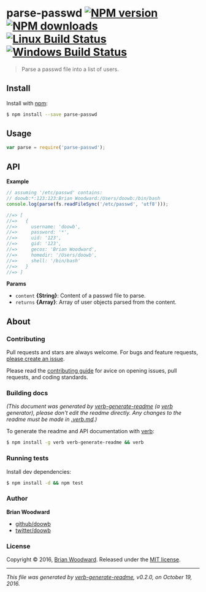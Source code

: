 # parse-passwd [![NPM version](https://img.shields.io/npm/v/parse-passwd.svg?style=flat)](https://www.npmjs.com/package/parse-passwd) [![NPM downloads](https://img.shields.io/npm/dm/parse-passwd.svg?style=flat)](https://npmjs.org/package/parse-passwd) [![Linux Build Status](https://img.shields.io/travis/doowb/parse-passwd.svg?style=flat&label=Travis)](https://travis-ci.org/doowb/parse-passwd) [![Windows Build Status](https://img.shields.io/appveyor/ci/doowb/parse-passwd.svg?style=flat&label=AppVeyor)](https://ci.appveyor.com/projectGroup/doowb/parse-passwd)

> Parse a passwd file into a list of users.

## Install

Install with [npm](https://www.npmjs.com/):

```sh
$ npm install --save parse-passwd
```

## Usage

```js
var parse = require('parse-passwd');
```

## API

**Example**

```js
// assuming '/etc/passwd' contains:
// doowb:*:123:123:Brian Woodward:/Users/doowb:/bin/bash
console.log(parse(fs.readFileSync('/etc/passwd', 'utf8')));

//=> [
//=>   {
//=>     username: 'doowb',
//=>     password: '*',
//=>     uid: '123',
//=>     gid: '123',
//=>     gecos: 'Brian Woodward',
//=>     homedir: '/Users/doowb',
//=>     shell: '/bin/bash'
//=>   }
//=> ]
```

**Params**

* `content` **{String}**: Content of a passwd file to parse.
* `returns` **{Array}**: Array of user objects parsed from the content.

## About

### Contributing

Pull requests and stars are always welcome. For bugs and feature requests, [please create an issue](../../issues/new).

Please read the [contributing guide](contributing.md) for avice on opening issues, pull requests, and coding standards.

### Building docs

_(This document was generated by [verb-generate-readme](https://github.com/verbose/verb-generate-readme) (a [verb](https://github.com/verbose/verb) generator), please don't edit the readme directly. Any changes to the readme must be made in [.verb.md](.verb.md).)_

To generate the readme and API documentation with [verb](https://github.com/verbose/verb):

```sh
$ npm install -g verb verb-generate-readme && verb
```

### Running tests

Install dev dependencies:

```sh
$ npm install -d && npm test
```

### Author

**Brian Woodward**

* [github/doowb](https://github.com/doowb)
* [twitter/doowb](http://twitter.com/doowb)

### License

Copyright © 2016, [Brian Woodward](https://github.com/doowb).
Released under the [MIT license](LICENSE).

***

_This file was generated by [verb-generate-readme](https://github.com/verbose/verb-generate-readme), v0.2.0, on October 19, 2016._